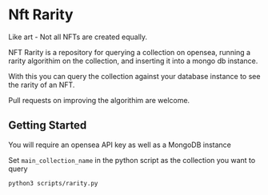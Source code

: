 # Nft Rarity

Like art - Not all NFTs are created equally.

NFT Rarity is a repository for querying a collection on opensea, running a rarity algorithim on the collection, and inserting it into a mongo db instance.

With this you can query the collection against your database instance to see the rarity of an NFT.

Pull requests on improving the algorithim are welcome.

## Getting Started

You will require an opensea API key as well as a MongoDB instance

Set `main_collection_name` in the python script as the collection you want to query

`python3 scripts/rarity.py`
